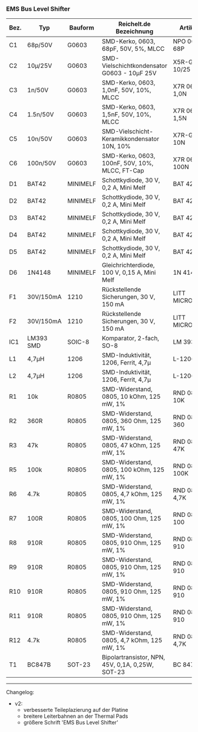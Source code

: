 ### EMS Bus Level Shifter

| Bez.| Typ        | Bauform  | Reichelt.de Bezeichnung                         | Artikel-Nr.       |
| --- | ---------- | -------- | ------------------------------------------------ | ----------------- |
| C1  | 68p/50V    | G0603    | SMD-Kerko, 0603, 68pF, 50V, 5%, MLCC             | NPO 0603 BF 68P   |
| C2  | 10µ/25V    | G0603    | SMD-Vielschichtkondensator G0603 - 10µF 25V      | X5R-G0603 10/25   |
| C3  | 1n/50V     | G0603    | SMD-Kerko, 0603, 1,0nF, 50V, 10%, MLCC           | X7R 0603 CF 1,0N  |
| C4  | 1.5n/50V   | G0603    | SMD-Kerko, 0603, 1,5nF, 50V, 10%, MLCC           | X7R 0603 CF 1,5N  |
| C5  | 10n/50V    | G0603    | SMD-Vielschicht-Keramikkondensator 10N, 10%      | X7R-G0603 10N     |
| C6  | 100n/50V   |G0603     | SMD-Kerko, 0603, 100nF, 50V, 10%, MLCC, FT-Cap   | X7R 0603FCF 100N  |
| D1  | BAT42      | MINIMELF | Schottkydiode, 30 V, 0,2 A, Mini Melf            | BAT 42 SMD        |
| D2  | BAT42      | MINIMELF | Schottkydiode, 30 V, 0,2 A, Mini Melf            | BAT 42 SMD        |
| D3  | BAT42      | MINIMELF | Schottkydiode, 30 V, 0,2 A, Mini Melf            | BAT 42 SMD        |
| D4  | BAT42      | MINIMELF | Schottkydiode, 30 V, 0,2 A, Mini Melf            | BAT 42 SMD        |
| D5  | BAT42      | MINIMELF | Schottkydiode, 30 V, 0,2 A, Mini Melf            | BAT 42 SMD        |
| D6  | 1N4148     | MINIMELF | Gleichrichterdiode, 100 V, 0,15 A, Mini Melf     | 1N 4148 SMD       |
| F1  | 30V/150mA  | 1210     | Rückstellende Sicherungen, 30 V, 150 mA          | LITT MICROSMD005  |
| F2  | 30V/150mA  | 1210     | Rückstellende Sicherungen, 30 V, 150 mA          | LITT MICROSMD005  |
| IC1 | LM393 SMD  | SOIC-8   | Komparator, 2-fach, SO-8                         | LM 393 D SMD      |
| L1  | 4,7µH      | 1206     | SMD-Induktivität, 1206, Ferrit, 4,7µ             | L-1206F 4,7µ      |
| L2  | 4,7µH      | 1206     | SMD-Induktivität, 1206, Ferrit, 4,7µ             | L-1206F 4,7µ      |
| R1  | 10k        | R0805    | SMD-Widerstand, 0805, 10 kOhm, 125 mW, 1%        | RND 0805 1 10K    |
| R2  | 360R       | R0805    | SMD-Widerstand, 0805, 360 Ohm, 125 mW, 1%        | RND 0805 1 360    |
| R3  | 47k        | R0805    | SMD-Widerstand, 0805, 47 kOhm, 125 mW, 1%        | RND 0805 1 47K    |
| R5  | 100k       | R0805    | SMD-Widerstand, 0805, 100 kOhm, 125 mW, 1%       | RND 0805 1 100K   |
| R6  | 4.7k       | R0805    | SMD-Widerstand, 0805, 4,7 kOhm, 125 mW, 1%       | RND 0805 1 4,7K   |
| R7  | 100R       | R0805    | SMD-Widerstand, 0805, 100 Ohm, 125 mW, 1%        | RND 0805 1 100    |
| R8  | 910R       | R0805    | SMD-Widerstand, 0805, 910 Ohm, 125 mW, 1%        | RND 0805 1 910    |
| R9  | 910R       | R0805    | SMD-Widerstand, 0805, 910 Ohm, 125 mW, 1%        | RND 0805 1 910    |
| R10 | 910R       | R0805    | SMD-Widerstand, 0805, 910 Ohm, 125 mW, 1%        | RND 0805 1 910    |
| R11 | 910R       | R0805    | SMD-Widerstand, 0805, 910 Ohm, 125 mW, 1%        | RND 0805 1 910    |
| R12 | 4.7k       | R0805    | SMD-Widerstand, 0805, 4,7 kOhm, 125 mW, 1%       | RND 0805 1 4,7K   |
| T1  | BC847B     | SOT-23   | Bipolartransistor, NPN, 45V, 0,1A, 0,25W, SOT-23 | BC 847B INF       |

---
Changelog:
- v2:
   * verbesserte Teileplazierung auf der Platine
   * breitere Leiterbahnen an der Thermal Pads
   * größere Schrift 'EMS Bus Level Shifter'
